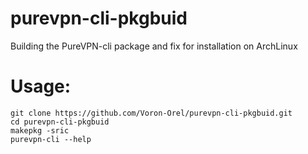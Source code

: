 # purevpn-cli-pkgbuid
Building the PureVPN-cli package and fix for installation on ArchLinux

# Usage:
```
git clone https://github.com/Voron-Orel/purevpn-cli-pkgbuid.git
cd purevpn-cli-pkgbuid
makepkg -sric
purevpn-cli --help
```
